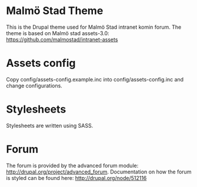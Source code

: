 Malmö Stad Theme
=============

This is the Drupal theme used for Malmö Stad intranet komin forum. The theme is based on Malmö stad assets-3.0: https://github.com/malmostad/intranet-assets

# Assets config

Copy config/assets-config.example.inc into config/assets-config.inc and change configurations.

# Stylesheets

Stylesheets are written using SASS.

# Forum

The forum is provided by the advanced forum module: http://drupal.org/project/advanced_forum. Documentation on how the forum is styled can be found here: http://drupal.org/node/512116
